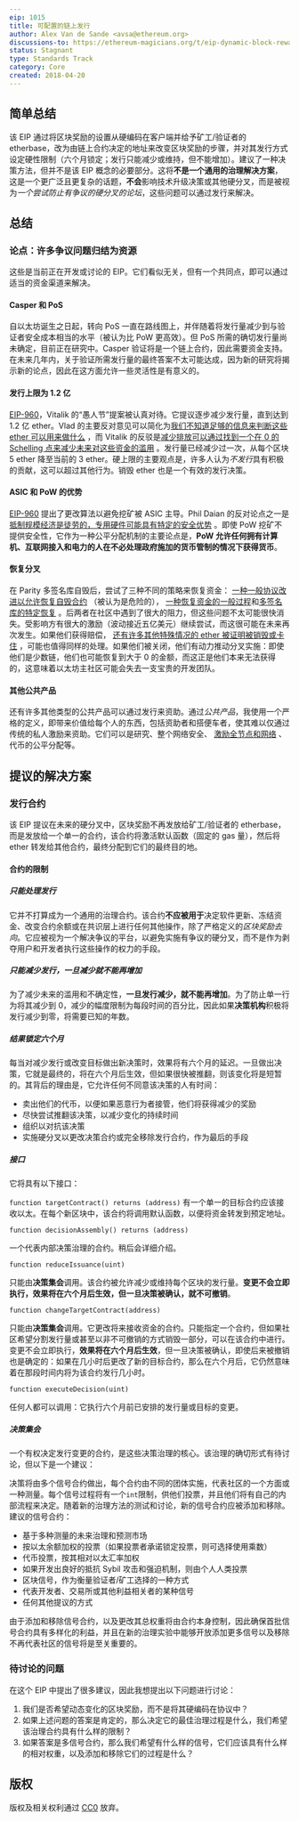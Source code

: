 ```yaml
---
eip: 1015
title: 可配置的链上发行
author: Alex Van de Sande <avsa@ethereum.org>
discussions-to: https://ethereum-magicians.org/t/eip-dynamic-block-rewards-with-governance-contract/204
status: Stagnant
type: Standards Track
category: Core
created: 2018-04-20
---
```



## 简单总结

该 EIP 通过将区块奖励的设置从硬编码在客户端并给予矿工/验证者的 etherbase，改为由链上合约决定的地址来改变区块奖励的步骤，并对其发行方式设定硬性限制（六个月锁定；发行只能减少或维持，但不能增加）。建议了一种决策方法，但并不是该 EIP 概念的必要部分。这将**不是一个通用的治理解决方案**，这是一个更广泛且更复杂的话题，**不会**影响技术升级决策或其他硬分叉，而是被视为*一个尝试防止有争议的硬分叉的论坛*，这些问题可以通过发行来解决。

## 总结
### 论点：许多争议问题归结为资源
这些是当前正在开发或讨论的 EIP。它们看似无关，但有一个共同点，即可以通过适当的资金渠道来解决。

#### Casper 和 PoS

自以太坊诞生之日起，转向 PoS 一直在路线图上，并伴随着将发行量减少到与验证者安全成本相当的水平（被认为比 PoW 更高效）。但 PoS 所需的确切发行量尚未确定，目前正在研究中。Casper 验证将是一个链上合约，因此需要资金支持。在未来几年内，关于验证所需发行量的最终答案不太可能达成，因为新的研究将揭示新的论点，因此在这方面允许一些灵活性是有意义的。

#### 发行上限为 1.2 亿

[EIP-960](https://github.com/ethereum/EIPs/issues/960)，Vitalik 的“愚人节”提案被认真对待。它提议逐步减少发行量，直到达到 1.2 亿 ether。Vlad 的主要反对意见可以简化为[我们不知道足够的信息来判断这些 ether 可以用来做什么](https://medium.com/@Vlad_Zamfir/against-vitaliks-fixed-supply-eip-eip-960-18e182a7e5bd) ，而 Vitalik 的反驳是[减少排放可以通过找到一个在 0 的 Schelling 点来减少未来对这些资金的滥用](https://medium.com/@VitalikButerin/to-be-clear-im-not-necessarily-wedded-to-a-finite-supply-cap-a7aa48ab880c) 。发行量已经减少过一次，从每个区块 5 ether 降至当前的 3 ether。硬上限的主要观点是，许多人认为*不发行*具有积极的贡献，这可以超过其他行为。销毁 ether 也是一个有效的发行决策。

#### ASIC 和 PoW 的优势

[EIP-960](https://eips.ethereum.org/EIPS/eip-969) 提出了更改算法以避免挖矿被 ASIC 主导。Phil Daian 的反对论点之一是[抵制规模经济是徒劳的，专用硬件可能具有特定的安全优势](https://pdaian.com/blog/anti-asic-forks-considered-harmful/) 。即使 PoW 挖矿不提供安全性，它作为一种公平分配机制的主要论点是，**PoW 允许任何拥有计算机、互联网接入和电力的人在不必处理政府施加的货币管制的情况下获得货币**。

#### 恢复分叉

在 Parity 多签名库自毁后，尝试了三种不同的策略来恢复资金： [一种一般协议改进以允许恢复自毁合约](https://gist.github.com/5chdn/a9bb8617cc8523a030126a3d1c60baf3) （被认为是危险的）， [一种恢复资金的一般过程](https://github.com/ethereum/EIPs/pull/867)和[多签名库的特定恢复](./eip-999.md) 。后两者在社区中遇到了很大的阻力，但这些问题不太可能很快消失。受影响方有很大的激励（波动接近五亿美元）继续尝试，而这很可能在未来再次发生。如果他们获得赔偿， [还有许多其他特殊情况的 ether 被证明被销毁或卡住](https://github.com/ethereum/EIPs/issues/156) ，可能也值得同样的处理。如果他们被关闭，他们有动力推动分叉实施：即使他们是少数链，他们也可能恢复到大于 0 的金额，而这正是他们本来无法获得的，这意味着以太坊主社区可能会失去一支宝贵的开发团队。

#### 其他公共产品

还有许多其他类型的公共产品可以通过发行来资助。通过*公共产品*，我使用一个严格的定义，即带来价值给每个人的东西，包括资助者和搭便车者，使其难以仅通过传统的私人激励来资助。它们可以是研究、整个网络安全、 [激励全节点和网络](./eip-908.md) 、代币的公平分配等。

## 提议的解决方案
### 发行合约

该 EIP 提议在未来的硬分叉中，区块奖励不再发放给矿工/验证者的 etherbase，而是发放给一个单一的合约，该合约将激活默认函数（固定的 gas 量），然后将 ether 转发给其他合约，最终分配到它们的最终目的地。

#### 合约的限制

##### 只能处理发行

它并不打算成为一个通用的治理合约。该合约**不应被用于**决定软件更新、冻结资金、改变合约余额或在共识层上进行任何其他操作，除了严格定义的*区块奖励去向*。它应被视为一个解决争议的平台，以避免实施有争议的硬分叉，而不是作为剥夺用户和开发者执行这些操作的权力的手段。

##### 只能减少发行，一旦减少就不能再增加

为了减少未来的滥用和不确定性，**一旦发行减少，就不能再增加**。为了防止单一行为将其减少到 0，减少的幅度限制为每段时间的百分比，因此如果**决策机构**积极将发行减少到零，将需要已知的年数。

##### 结果锁定六个月

每当对减少发行或改变目标做出新决策时，效果将有六个月的延迟。一旦做出决策，它就是最终的，将在六个月后生效，但如果很快被推翻，则该变化将是短暂的。其背后的理由是，它允许任何不同意该决策的人有时间：

* 卖出他们的代币，以便如果恶意行为者接管，他们将获得减少的奖励
* 尽快尝试推翻该决策，以减少变化的持续时间
* 组织以对抗该决策
* 实施硬分叉以更改决策合约或完全移除发行合约，作为最后的手段

##### 接口

它将具有以下接口：

`function targetContract() returns (address)`
有一个单一的目标合约应该接收以太。在每个新区块中，该合约将调用默认函数，以便将资金转发到预定地址。

`function decisionAssembly() returns (address)`

一个代表内部决策治理的合约。稍后会详细介绍。

`function reduceIssuance(uint)`

只能由**决策集会**调用。该合约被允许减少或维持每个区块的发行量。**变更不会立即执行，效果将在六个月后生效，但一旦决策被确认，就不可撤销**。

`function changeTargetContract(address)`

只能由**决策集会**调用。它更改将来接收资金的合约。只能指定一个合约，但如果社区希望分割发行量或甚至以非不可撤销的方式销毁一部分，可以在该合约中进行。变更不会立即执行，**效果将在六个月后生效**，但一旦决策被确认，即使后来被撤销也是确定的：如果在几小时后更改了新的目标合约，那么在六个月后，它仍然意味着在那段时间内将为该合约发行几小时。

`function executeDecision(uint)`

任何人都可以调用：它执行六个月前已安排的发行量或目标的变更。

##### 决策集会

一个有权决定发行变更的合约，是这些决策治理的核心。该治理的确切形式有待讨论，但以下是一个建议：

决策将由多个信号合约做出，每个合约由不同的团体实施，代表社区的一个方面或一种测量。每个信号过程将有一个`int`限制，供他们投票，并且他们将有自己的内部流程来决定。随着新的治理方法的测试和讨论，新的信号合约应被添加和移除。建议的信号合约：

* 基于多种测量的未来治理和预测市场
* 按以太余额加权的投票（如果投票者承诺锁定投票，则可选择使用乘数）
* 代币投票，按其相对以太汇率加权
* 如果开发出良好的抵抗 Sybil 攻击和强迫机制，则由个人人类投票
* 区块信号，作为衡量验证者/矿工选择的一种方式
* 代表开发者、交易所或其他利益相关者的某种信号
* 任何其他提议的方式

由于添加和移除信号合约，以及更改其总权重将由合约本身控制，因此确保首批信号合约具有多样化的利益，并且在新的治理实验中能够开放添加更多信号以及移除不再代表社区的信号将是至关重要的。

### 待讨论的问题

在这个 EIP 中提出了很多建议，因此我想提出以下问题进行讨论：

1. 我们是否希望动态变化的区块奖励，而不是将其硬编码在协议中？
2. 如果上述问题的答案是肯定的，那么决定它的最佳治理过程是什么，我们希望该治理合约具有什么样的限制？
3. 如果答案是多信号合约，那么我们希望有什么样的信号，它们应该具有什么样的相对权重，以及添加和移除它们的过程是什么？

## 版权
版权及相关权利通过 [CC0](../LICENSE.md) 放弃。